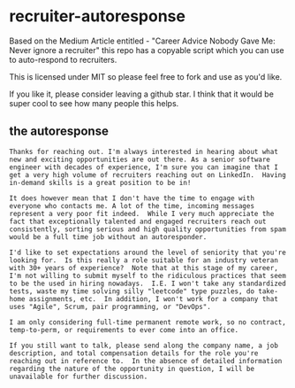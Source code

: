 # recruiter-autoresponse
Based on the Medium Article entitled - "Career Advice Nobody Gave Me: Never ignore a recruiter" this repo has a copyable script which you can use to auto-respond to recruiters.

This is licensed under MIT so please feel free to fork and use as you'd like. 

If you like it, please consider leaving a github star.  I think that it would be super cool to see how many people this helps.

## the autoresponse

```
Thanks for reaching out. I'm always interested in hearing about what new and exciting opportunities are out there. As a senior software engineer with decades of experience, I'm sure you can imagine that I get a very high volume of recruiters reaching out on LinkedIn.  Having in-demand skills is a great position to be in!

It does however mean that I don't have the time to engage with everyone who contacts me. A lot of the time, incoming messages represent a very poor fit indeed.  While I very much appreciate the fact that exceptionally talented and engaged recruiters reach out consistently, sorting serious and high quality opportunities from spam would be a full time job without an autoresponder.

I'd like to set expectations around the level of seniority that you're looking for.  Is this really a role suitable for an industry veteran with 30+ years of experience?  Note that at this stage of my career, I'm not willing to submit myself to the ridiculous practices that seem to be the used in hiring nowadays.  I.E. I won't take any standardized tests, waste my time solving silly "leetcode" type puzzles, do take-home assignments, etc.  In addition, I won't work for a company that uses "Agile", Scrum, pair programming, or "DevOps".

I am only considering full-time permanent remote work, so no contract, temp-to-perm, or requirements to ever come into an office.

If you still want to talk, please send along the company name, a job description, and total compensation details for the role you're reaching out in reference to.  In the absence of detailed information regarding the nature of the opportunity in question, I will be unavailable for further discussion.
```
